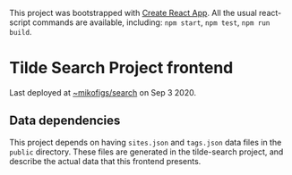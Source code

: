 This project was bootstrapped with [Create React App](https://github.com/facebook/create-react-app). All the usual react-script commands are available, including: `npm start`, `npm test`, `npm run build`.

# Tilde Search Project frontend

Last deployed at [~mikofigs/search](http://tilde.club/~mikofigs/search) on Sep 3 2020.

## Data dependencies

This project depends on having `sites.json` and `tags.json` data files in the `public` directory. These files are generated in the tilde-search project, and describe the actual data that this frontend presents.
